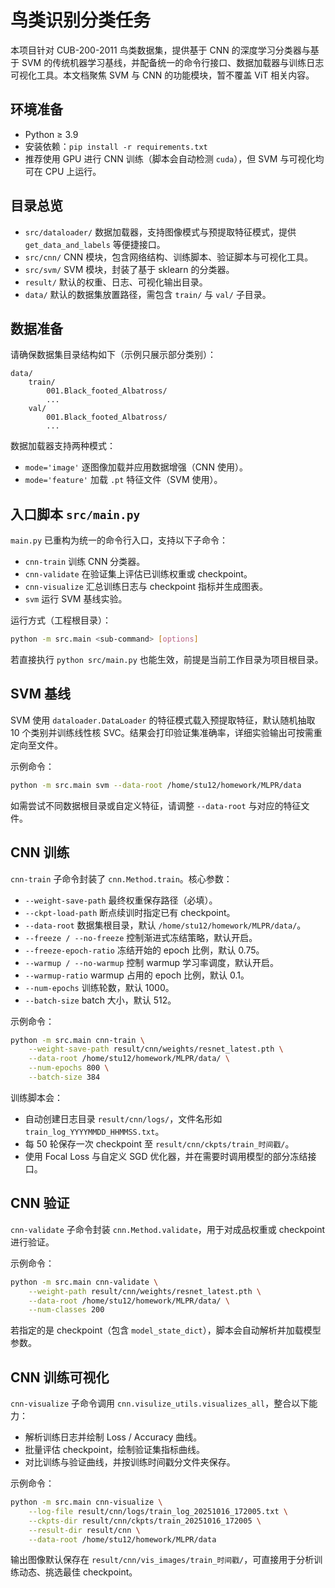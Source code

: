 # 鸟类识别分类任务

本项目针对 CUB-200-2011 鸟类数据集，提供基于 CNN 的深度学习分类器与基于 SVM 的传统机器学习基线，并配备统一的命令行接口、数据加载器与训练日志可视化工具。本文档聚焦 SVM 与 CNN 的功能模块，暂不覆盖 ViT 相关内容。

## 环境准备

- Python ≥ 3.9
- 安装依赖：`pip install -r requirements.txt`
- 推荐使用 GPU 进行 CNN 训练（脚本会自动检测 `cuda`），但 SVM 与可视化均可在 CPU 上运行。

## 目录总览

- `src/dataloader/` 数据加载器，支持图像模式与预提取特征模式，提供 `get_data_and_labels` 等便捷接口。
- `src/cnn/` CNN 模块，包含网络结构、训练脚本、验证脚本与可视化工具。
- `src/svm/` SVM 模块，封装了基于 sklearn 的分类器。
- `result/` 默认的权重、日志、可视化输出目录。
- `data/` 默认的数据集放置路径，需包含 `train/` 与 `val/` 子目录。

## 数据准备

请确保数据集目录结构如下（示例只展示部分类别）：

```
data/
	train/
		001.Black_footed_Albatross/
		...
	val/
		001.Black_footed_Albatross/
		...
```

数据加载器支持两种模式：
- `mode='image'` 逐图像加载并应用数据增强（CNN 使用）。
- `mode='feature'` 加载 `.pt` 特征文件（SVM 使用）。

## 入口脚本 `src/main.py`

`main.py` 已重构为统一的命令行入口，支持以下子命令：

- `cnn-train` 训练 CNN 分类器。
- `cnn-validate` 在验证集上评估已训练权重或 checkpoint。
- `cnn-visualize` 汇总训练日志与 checkpoint 指标并生成图表。
- `svm` 运行 SVM 基线实验。

运行方式（工程根目录）：

```bash
python -m src.main <sub-command> [options]
```

若直接执行 `python src/main.py` 也能生效，前提是当前工作目录为项目根目录。

## SVM 基线

SVM 使用 `dataloader.DataLoader` 的特征模式载入预提取特征，默认随机抽取 10 个类别并训练线性核 SVC。结果会打印验证集准确率，详细实验输出可按需重定向至文件。

示例命令：

```bash
python -m src.main svm --data-root /home/stu12/homework/MLPR/data
```

如需尝试不同数据根目录或自定义特征，请调整 `--data-root` 与对应的特征文件。

## CNN 训练

`cnn-train` 子命令封装了 `cnn.Method.train`。核心参数：

- `--weight-save-path` 最终权重保存路径（必填）。
- `--ckpt-load-path` 断点续训时指定已有 checkpoint。
- `--data-root` 数据集根目录，默认 `/home/stu12/homework/MLPR/data/`。
- `--freeze / --no-freeze` 控制渐进式冻结策略，默认开启。
- `--freeze-epoch-ratio` 冻结开始的 epoch 比例，默认 0.75。
- `--warmup / --no-warmup` 控制 warmup 学习率调度，默认开启。
- `--warmup-ratio` warmup 占用的 epoch 比例，默认 0.1。
- `--num-epochs` 训练轮数，默认 1000。
- `--batch-size` batch 大小，默认 512。

示例命令：

```bash
python -m src.main cnn-train \
	--weight-save-path result/cnn/weights/resnet_latest.pth \
	--data-root /home/stu12/homework/MLPR/data/ \
	--num-epochs 800 \
	--batch-size 384
```

训练脚本会：
- 自动创建日志目录 `result/cnn/logs/`，文件名形如 `train_log_YYYYMMDD_HHMMSS.txt`。
- 每 50 轮保存一次 checkpoint 至 `result/cnn/ckpts/train_时间戳/`。
- 使用 Focal Loss 与自定义 SGD 优化器，并在需要时调用模型的部分冻结接口。

## CNN 验证

`cnn-validate` 子命令封装 `cnn.Method.validate`，用于对成品权重或 checkpoint 进行验证。

示例命令：

```bash
python -m src.main cnn-validate \
	--weight-path result/cnn/weights/resnet_latest.pth \
	--data-root /home/stu12/homework/MLPR/data/ \
	--num-classes 200
```

若指定的是 checkpoint（包含 `model_state_dict`），脚本会自动解析并加载模型参数。

## CNN 训练可视化

`cnn-visualize` 子命令调用 `cnn.visulize_utils.visualizes_all`，整合以下能力：

- 解析训练日志并绘制 Loss / Accuracy 曲线。
- 批量评估 checkpoint，绘制验证集指标曲线。
- 对比训练与验证曲线，并按训练时间戳分文件夹保存。

示例命令：

```bash
python -m src.main cnn-visualize \
	--log-file result/cnn/logs/train_log_20251016_172005.txt \
	--ckpts-dir result/cnn/ckpts/train_20251016_172005 \
	--result-dir result/cnn \
	--data-root /home/stu12/homework/MLPR/data
```

输出图像默认保存在 `result/cnn/vis_images/train_时间戳/`，可直接用于分析训练动态、挑选最佳 checkpoint。